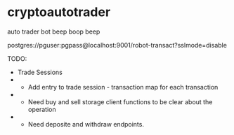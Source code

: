 # cryptoautotrader
auto trader bot beep boop beep

postgres://pguser:pgpass@localhost:9001/robot-transact?sslmode=disable

TODO:
- Trade Sessions
- - Add entry to trade session - transaction map for each transaction
- - Need buy and sell storage client functions to be clear about the operation
- - Need deposite and withdraw endpoints.

